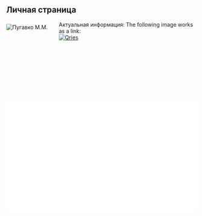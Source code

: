 <html>
 <head>
  <meta charset="utf-8">
  <title>Обтекание</title>
  <style>
   .leftimg {
    float:left; /* Выравнивание по левому краю */
    margin: 7px 7px 7px 0; /* Отступы вокруг картинки */
   }
   .rightimg  {
    float: right; /* Выравнивание по правому краю  */ 
    margin: 7px 0 7px 7px; /* Отступы вокруг картинки */
   }
  </style>
 </head>
 <body>
  <h2>Личная страница</h2>
  <p><img src="__media/my_photo.jpg" alt="Пугавко М.М." width="132" height="194" class="leftimg">
Актуальная информация:


<head>
      <title>HTML Image as link</title>
   </head>
   <body>
      The following image works as a link:<br>
      <a href="https://www.qries.com/">
         <img alt="Qries" src="https://www.qries.com/images/banner_logo.png"
         width=150" height="70">
      </a>
   </body>

![image](https://github.com/Pugavkomm/Pugavkomm-github-stats/blob/master/generated/overview.svg)


</html>